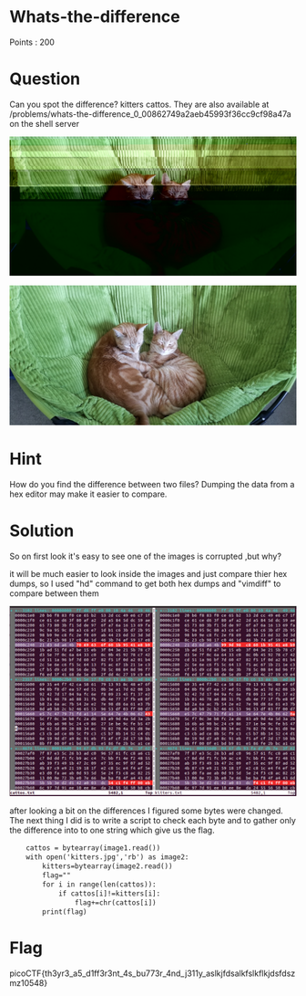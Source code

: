 # Whats-the-difference 

Points : 200

# Question

Can you spot the difference? kitters cattos.
They are also available at /problems/whats-the-difference_0_00862749a2aeb45993f36cc9cf98a47a on the shell server

![Screenshot](cattos.jpg)


![Screenshot](kitters.jpg)

# Hint 

How do you find the difference between two files?
Dumping the data from a hex editor may make it easier to compare.

# Solution

So on first look it's easy to see one of the images is corrupted ,but why?

it will be much easier to look inside the images and just compare thier hex dumps, so I used "hd" command to get both hex dumps and "vimdiff" to compare between them

![Screenshot](hexdump.png)

after looking a bit on the differences I figured some bytes were changed. 
The next thing I did is to write a script to check each byte and to gather only the difference into to one string which give us the flag.

```with open('cattos.jpg','rb') as image1:
    cattos = bytearray(image1.read())
    with open('kitters.jpg','rb') as image2:
        kitters=bytearray(image2.read())
        flag=""
        for i in range(len(cattos)):
            if cattos[i]!=kitters[i]:
                flag+=chr(cattos[i])
        print(flag)
```  

# Flag
picoCTF{th3yr3_a5_d1ff3r3nt_4s_bu773r_4nd_j311y_aslkjfdsalkfslkflkjdsfdszmz10548}
